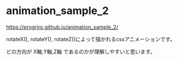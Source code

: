 # animation_sample_2
https://progriro.github.io/animation_sample_2/

rotateX(), rotateY(), rotateZ()によって描かれるcssアニメーションです。

どの方向が X軸,Y軸,Z軸 であるのかが理解しやすいと思います。
